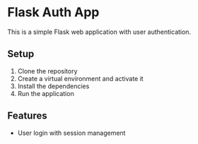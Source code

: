 # Flask Auth App

This is a simple Flask web application with user authentication.

## Setup

1. Clone the repository
2. Create a virtual environment and activate it
3. Install the dependencies
4. Run the application

## Features

- User login with session management
